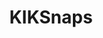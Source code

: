 ---
title: KIKSnaps
crosslinks:
- purplehailstorm
- KikiPawg
- FrancescaOcean
- Sexsells
- XXXcitedBrunette
- cheeky_olive
- Emmycity
- noellespanties
- laineylove
- livven
- SonjaHaze
- CeliaKat
- CarliKanePorn
- MarieClaire
- thecraze92
- sarah_xxx
- emNemily123
- LaineyBae
- lonelylittle
- SilverQueenDaenerys
---